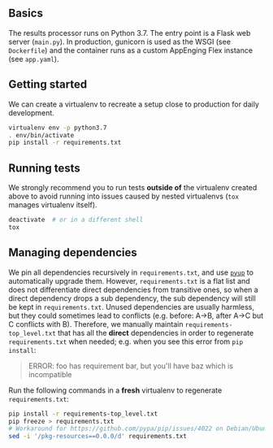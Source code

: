 ## Basics

The results processor runs on Python 3.7. The entry point is a Flask web server
(`main.py`). In production, gunicorn is used as the WSGI (see `Dockerfile`) and
the container runs as a custom AppEnging Flex instance (see `app.yaml`).

## Getting started

We can create a virtualenv to recreate a setup close to production for daily
development.

```bash
virtualenv env -p python3.7
. env/bin/activate
pip install -r requirements.txt
```

## Running tests

We strongly recommend you to run tests **outside of** the virtualenv created
above to avoid running into issues caused by nested virtualenvs (`tox` manages
virtualenv itself).


```bash
deactivate  # or in a different shell
tox
```

## Managing dependencies

We pin all dependencies recursively in `requirements.txt`, and use
[`pyup`](../.pyup.yml) to automatically upgrade them. However,
`requirements.txt` is a flat list and does not differentiate direct
dependencies from transitive ones, so when a direct dependency drops a sub
dependency, the sub dependency will still be kept in `requirements.txt`. Unused
dependencies are usually harmless, but they could sometimes lead to conflicts
(e.g. before: A->B, after A->C but C conflicts with B). Therefore, we manually
maintain `requirements-top_level.txt` that has all the **direct** dependencies
in order to regenerate `requirements.txt` when needed; e.g. when you see this
error from `pip install`:

> ERROR: foo has requirement bar, but you'll have baz which is incompatible

Run the following commands in a **fresh** virtualenv to regenerate
`requirements.txt`:

```bash
pip install -r requirements-top_level.txt
pip freeze > requirements.txt
# Workaround for https://github.com/pypa/pip/issues/4022 on Debian/Ubuntu
sed -i '/pkg-resources==0.0.0/d' requirements.txt
```
